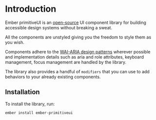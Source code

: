 # Introduction

Ember primitiveUI is an [open-source](https://github.com/abeidahmed/ember-primitiveui) UI component library for building accessible design systems without breaking a
sweat.

All the components are unstyled giving you the freedom to style them as you wish.

Components adhere to the [WAI-ARIA design patterns](https://www.w3.org/WAI/ARIA/apg/) wherever possible and implementation details such as aria and role
attributes, keyboard management, focus management are handled by the library.

The library also provides a handful of `modifiers` that you can use to add behaviors to your already existing
components.

## Installation

To install the library, run:

```bash
ember install ember-primitiveui
```
